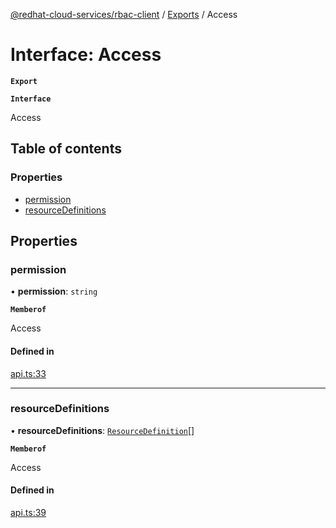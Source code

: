 [@redhat-cloud-services/rbac-client](../README.md) / [Exports](../modules.md) / Access

# Interface: Access

**`Export`**

**`Interface`**

Access

## Table of contents

### Properties

- [permission](Access.md#permission)
- [resourceDefinitions](Access.md#resourcedefinitions)

## Properties

### permission

• **permission**: `string`

**`Memberof`**

Access

#### Defined in

[api.ts:33](https://github.com/RedHatInsights/javascript-clients/blob/master/packages/rbac/api.ts#L33)

___

### resourceDefinitions

• **resourceDefinitions**: [`ResourceDefinition`](ResourceDefinition.md)[]

**`Memberof`**

Access

#### Defined in

[api.ts:39](https://github.com/RedHatInsights/javascript-clients/blob/master/packages/rbac/api.ts#L39)
